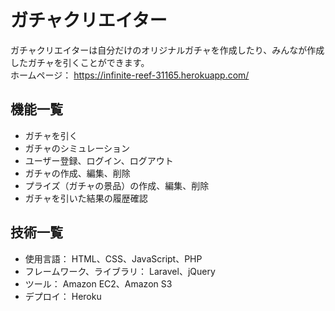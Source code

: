 # ガチャクリエイター
ガチャクリエイターは自分だけのオリジナルガチャを作成したり、みんなが作成したガチャを引くことができます。<br>
ホームページ： https://infinite-reef-31165.herokuapp.com/

## 機能一覧
- ガチャを引く
- ガチャのシミュレーション
- ユーザー登録、ログイン、ログアウト
- ガチャの作成、編集、削除
- プライズ（ガチャの景品）の作成、編集、削除
- ガチャを引いた結果の履歴確認

## 技術一覧
- 使用言語： HTML、CSS、JavaScript、PHP
- フレームワーク、ライブラリ： Laravel、jQuery
- ツール： Amazon EC2、Amazon S3
- デプロイ： Heroku

